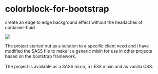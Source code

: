 colorblock-for-bootstrap
========================

create an edge to edge background effect without the headaches of container-fluid

<img src="http://s15.postimg.org/oxt82qct7/colorblock_example_500x740.jpg" />

The project started out as a solution to a specific client need and i have modified the SASS file to make it a generic mixin for use in other projects based on the bootstrap framework.
<br/><br/>
The project is available as a SASS mixin, a LESS mixin and as vanilla CSS.
